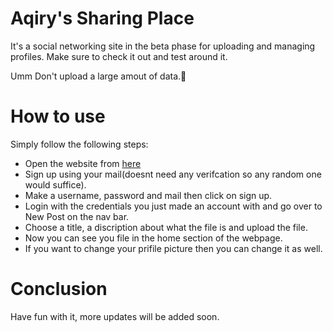 # Aqiry's Sharing Place
It's a social networking site in the beta phase for uploading and managing profiles. Make sure to check it out and test around it.

Umm Don't upload a large amout of data.🙂

# How to use 
Simply follow the following steps:
* Open the website from [here](https://aqiry.pythonanywhere.com/)
* Sign up using your mail(doesnt need any verifcation so any random one would suffice).
* Make a username, password and mail then click on sign up.
* Login with the credentials you just made an account with and go over to New Post on the nav bar.
* Choose a title, a discription about what the file is and upload the file.
* Now you can see you file in the home section of the webpage.
* If you want to change your prifile picture then you can change it as well.

# Conclusion 
Have fun with it, more updates will be added soon.


